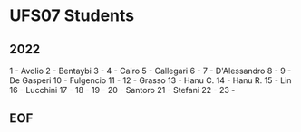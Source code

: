 # UFS07 Students

## 2022
1 - Avolio
2 - Bentaybi
3 - 
4 - Cairo
5 - Callegari
6 -
7 - D'Alessandro
8 -
9 - De Gasperi
10 - Fulgencio
11 - 
12 - Grasso
13 - Hanu C.
14 - Hanu R.
15 - Lin
16 - Lucchini 
17 -
18 -
19 -
20 - Santoro
21 - Stefani
22 -
23 -

## EOF

